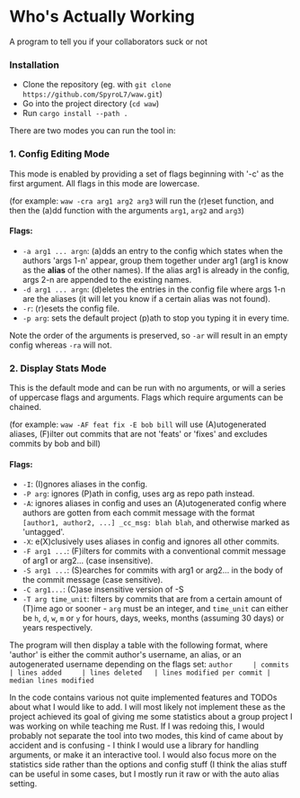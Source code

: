 # Who's Actually Working
A program to tell you if your collaborators suck or not

### Installation
- Clone the repository (eg. with `git clone https://github.com/SpyroL7/waw.git`)
- Go into the project directory (`cd waw`)
- Run `cargo install --path .`

There are two modes you can run the tool in:
### 1. Config Editing Mode
This mode is enabled by providing a set of flags beginning with '-c' as the first argument. All flags in this mode are lowercase.

(for example: `waw -cra arg1 arg2 arg3` will run the (r)eset function, and then the (a)dd function with the arguments `arg1`, `arg2` and `arg3`)
#### Flags:
- `-a arg1 ... argn`: (a)dds an entry to the config which states when the authors 'args 1-n' appear, group them together under arg1 (arg1 is know as the **alias** of the other names). If the alias arg1 is already in the config, args 2-n are appended to the existing names.
- `-d arg1 ... argn`: (d)eletes the entries in the config file where args 1-n are the aliases (it will let you know if a certain alias was not found).
- `-r`: (r)esets the config file.
- `-p arg`: sets the default project (p)ath to stop you typing it in every time.

Note the order of the arguments is preserved, so `-ar` will result in an empty config whereas `-ra` will not.

### 2. Display Stats Mode
This is the default mode and can be run with no arguments, or will a series of uppercase flags and arguments. Flags which require arguments can be chained.

(for example: `waw -AF feat fix -E bob bill` will use (A)utogenerated aliases, (F)ilter out commits that are not 'feats' or 'fixes' and excludes commits by bob and bill)
#### Flags:
- `-I`: (I)gnores aliases in the config.
- `-P arg`: ignores (P)ath in config, uses arg as repo path instead.
- `-A`: ignores aliases in config and uses an (A)utogenerated config where authors are gotten from each commit message with the format `[author1, author2, ...] _cc_msg: blah blah`, and otherwise marked as 'untagged'.
- `-X`: e(X)clusively uses aliases in config and ignores all other commits.
- `-F arg1 ...`: (F)ilters for commits with a conventional commit message of arg1 or arg2... (case insensitive).
- `-S arg1 ...`: (S)earches for commits with arg1 or arg2... in the body of the commit message (case sensitive).
- `-C arg1...`: (C)ase insensitive version of -S
- `-T arg time_unit`: filters by commits that are from a certain amount of (T)ime ago or sooner - `arg` must be an integer, and `time_unit` can either be `h`, `d`, `w`, `m` or `y` for hours, days, weeks, months (assuming 30 days) or years respectively.

The program will then display a table with the following format, where 'author' is either the commit author's username, an alias, or an autogenerated username depending on the flags set:
`author     | commits    | lines added     | lines deleted   | lines modified per commit | median lines modified`

In the code contains various not quite implemented features and TODOs about what I would like to add. I will most likely not implement these as the project achieved its goal of giving me some statistics about a group project I was working on while teaching me Rust. If I was redoing this, I would probably not separate the tool into two modes, this kind of came about by accident and is confusing - I think I would use a library for handling arguments, or make it an interactive tool. I would also focus more on the statistics side rather than the options and config stuff (I think the alias stuff can be useful in some cases, but I mostly run it raw or with the auto alias setting.
